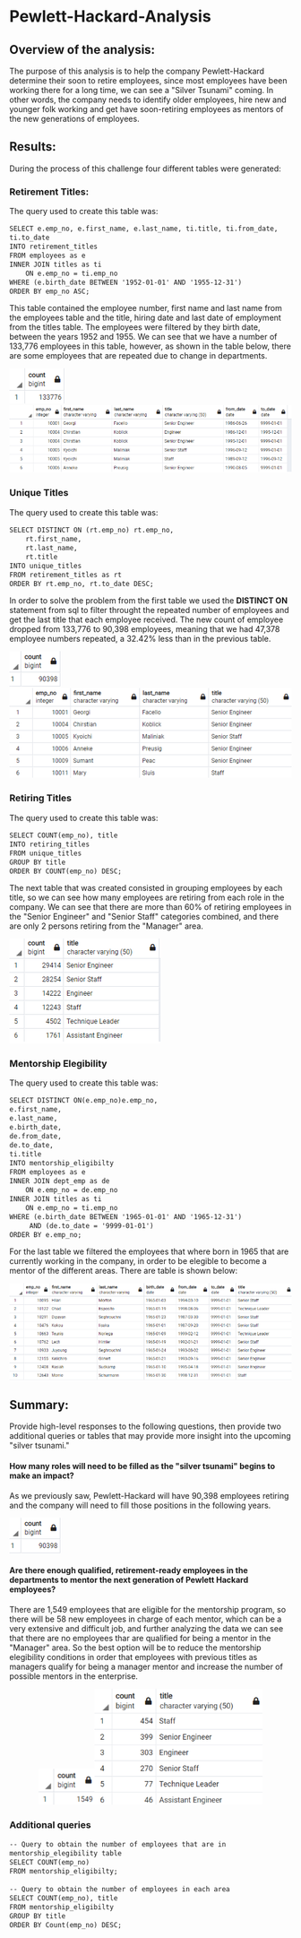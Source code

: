 # Pewlett-Hackard-Analysis
## Overview of the analysis: 
The purpose of this analysis is to help the company Pewlett-Hackard determine their soon to retire employees, since most employees have been working there for a long time, we can see a "Silver Tsunami" coming. In other words, the company needs to identify older employees, hire new and younger folk working and get have soon-retiring employees as mentors of the new generations of employees.
## Results: 
During the process of this challenge four different tables were generated:
### Retirement Titles:
The query used to create this table was:

    SELECT e.emp_no, e.first_name, e.last_name, ti.title, ti.from_date, ti.to_date
    INTO retirement_titles
    FROM employees as e
    INNER JOIN titles as ti
	    ON e.emp_no = ti.emp_no
    WHERE (e.birth_date BETWEEN '1952-01-01' AND '1955-12-31')
    ORDER BY emp_no ASC;

This table contained the employee number, first name and last name from the employees table and the title, hiring date and last date of employment from the titles table. The employees were filtered by they birth date, between the years 1952 and 1955. We can see that we have a number of 133,776 employees in this table, however, as shown in the table below, there are some employees that are repeated due to change in departments.

<img src="./Resources/Count_retirement _titles.PNG" alt="retirement titles quantity"/>

<img src="./Resources/retirement_titles.PNG" alt="retirement titles"/>

### Unique Titles
The query used to create this table was:

    SELECT DISTINCT ON (rt.emp_no) rt.emp_no,
	    rt.first_name,
	    rt.last_name,
	    rt.title
    INTO unique_titles
    FROM retirement_titles as rt
    ORDER BY rt.emp_no, rt.to_date DESC;
    
In order to solve the problem from the first table we used the **DISTINCT ON** statement from sql to filter throught the repeated number of employees and get the last title that each employee received. The new count of employee dropped from 133,776 to 90,398 employees, meaning that we had 47,378 employee numbers repeated, a 32.42% less than in the previous table.

<img src="./Resources/count_unique_titles.PNG" alt="unique titles quantity"/>

<img src="./Resources/unique_titles.PNG" alt="unique titles"/>

### Retiring Titles
The query used to create this table was:

    SELECT COUNT(emp_no), title
    INTO retiring_titles
    FROM unique_titles 
    GROUP BY title
    ORDER BY COUNT(emp_no) DESC;

The next table that was created consisted in grouping employees by each title, so we can see how many employees are retiring from each role in the company. We can see that there are more than 60% of retiring employees in the "Senior Engineer" and "Senior Staff" categories combined, and there are only 2 persons retiring from the "Manager" area.

<img src="./Resources/retiring_titles.PNG" alt="unique titles"/>

### Mentorship Elegibility
The query used to create this table was:

	SELECT DISTINCT ON(e.emp_no)e.emp_no, 
	e.first_name, 
	e.last_name, 
	e.birth_date, 
	de.from_date, 
	de.to_date, 
	ti.title
	INTO mentorship_eligibilty
	FROM employees as e
	INNER JOIN dept_emp as de
		ON e.emp_no = de.emp_no
	INNER JOIN titles as ti
		ON e.emp_no = ti.emp_no
	WHERE (e.birth_date BETWEEN '1965-01-01' AND '1965-12-31')
	     AND (de.to_date = '9999-01-01')
	ORDER BY e.emp_no;
For the last table we filtered the employees that where born in 1965 that are currently working in the company, in order to be elegible to become a mentor of the different areas. There are  table is shown below:

<img src="./Resources/mentorship_elegibility_table.PNG" alt="Mentorship elegibilty"/>

## Summary:
Provide high-level responses to the following questions, then provide two additional queries or tables that may provide more insight into the upcoming "silver tsunami."
#### How many roles will need to be filled as the "silver tsunami" begins to make an impact?
As we previously saw, Pewlett-Hackard will have 90,398 employees retiring and the company will need to fill those positions in the following years.

<img src="./Resources/count_unique_titles.PNG" alt="unique titles quantity"/>

#### Are there enough qualified, retirement-ready employees in the departments to mentor the next generation of Pewlett Hackard employees?
There are 1,549 employees that are eligible for the mentorship program, so there will be 58 new employees in charge of each mentor, which can be a very extensive and difficult job, and further analyzing the data we can see that there are no employees thar are qualified for being a mentor in the "Manager" area. So the best option will be to reduce the mentorship elegibility conditions in order that employees with previous titles as managers qualify for being a manager mentor and increase the number of possible mentors in the enterprise.

<p align="center">
<img src="./Resources/mentorship_elegibility_count.PNG" alt="Mentorship elegibilty count" width=100/><img src="./Resources/mentorship_areas.PNG" alt="Mentorship elegibilty count" width=300/>
</p>

### Additional queries

	-- Query to obtain the number of employees that are in mentorship_elegibility table
	SELECT COUNT(emp_no) 
	FROM mentorship_eligibilty;

	-- Query to obtain the number of employees in each area
	SELECT COUNT(emp_no), title 
	FROM mentorship_eligibilty
	GROUP BY title
	ORDER BY Count(emp_no) DESC;
